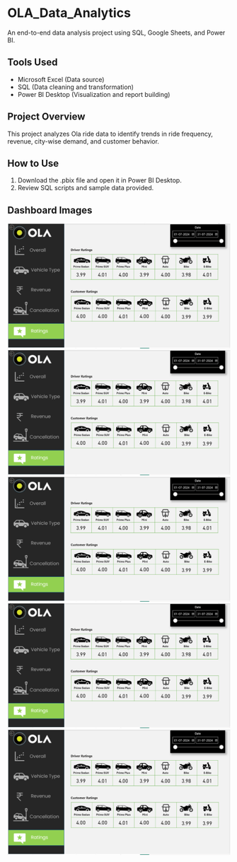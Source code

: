 # OLA_Data_Analytics

An end-to-end data analysis project using SQL, Google Sheets, and Power BI.

## Tools Used
- Microsoft Excel (Data source)
- SQL (Data cleaning and transformation)
- Power BI Desktop (Visualization and report building)

## Project Overview
This project analyzes Ola ride data to identify trends in ride frequency, revenue, city-wise demand, and customer behavior.

## How to Use
1. Download the .pbix file and open it in Power BI Desktop.
2. Review SQL scripts and sample data provided.

## Dashboard Images
![Overall](https://github.com/rushil1308/OLA_Data_Analytics/blob/main/Screenshot%202025-07-20%20021958.png?raw=true)
![Vehicle Type](https://github.com/rushil1308/OLA_Data_Analytics/blob/main/Screenshot%202025-07-20%20021958.png?raw=true)
![Revenue](https://github.com/rushil1308/OLA_Data_Analytics/blob/main/Screenshot%202025-07-20%20021958.png?raw=true)
![Cancellation](https://github.com/rushil1308/OLA_Data_Analytics/blob/main/Screenshot%202025-07-20%20021958.png?raw=true)
![Rating](https://github.com/rushil1308/OLA_Data_Analytics/blob/main/Screenshot%202025-07-20%20021958.png?raw=true)
